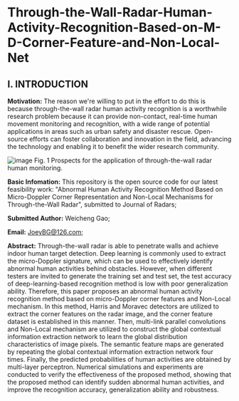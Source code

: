 # Through-the-Wall-Radar-Human-Activity-Recognition-Based-on-M-D-Corner-Feature-and-Non-Local-Net

## I. INTRODUCTION

**Motivation:** The reason we're willing to put in the effort to do this is because through-the-wall radar human activity recognition is a worthwhile research problem because it can provide non-contact, real-time human movement monitoring and recognition, with a wide range of potential applications in areas such as urban safety and disaster rescue. Open-source efforts can foster collaboration and innovation in the field, advancing the technology and enabling it to benefit the wider research community.

![image](https://github.com/JoeyBGofficial/Through-the-Wall-Radar-Human-Activity-Recognition-Based-on-M-D-Corner-Feature-and-Non-Local-Net/assets/67720072/8f4e46fc-40c3-4781-8737-da50f28e4a10)
Fig. 1 Prospects for the application of through-the-wall radar human monitoring.

**Basic Infomation:** This repository is the open source code for our latest feasibility work: "Abnormal Human Activity Recognition Method Based on Micro-Doppler Corner Representation and Non-Local Mechanisms for Through-the-Wall Radar", submitted to Journal of Radars;

**Submitted Author:** Weicheng Gao;

**Email:** JoeyBG@126.com;

**Abstract:** Through-the-wall radar is able to penetrate walls and achieve indoor human target detection. Deep learning is commonly used to extract the micro-Doppler signature, which can be used to effectively identify abnormal human activities behind obstacles. However, when different testers are invited to generate the training set and test set, the test accuracy of deep-learning-based recognition method is low with poor generalization ability. Therefore, this paper proposes an abnormal human activity recognition method based on micro-Doppler corner features and Non-Local mechanism. In this method, Harris and Moravec detectors are utilized to extract the corner features on the radar image, and the corner feature dataset is established in this manner. Then, multi-link parallel convolutions and Non-Local mechanism are utilized to construct the global contextual information extraction network to learn the global distribution characteristics of image pixels. The semantic feature maps are generated by repeating the global contextual information extraction network four times. Finally, the predicted probabilities of human activities are obtained by multi-layer perceptron. Numerical simulations and experiments are conducted to verify the effectiveness of the proposed method, showing that the proposed method can identify sudden abnormal human activities, and improve the recognition accuracy, generalization ability and robustness.

## 
